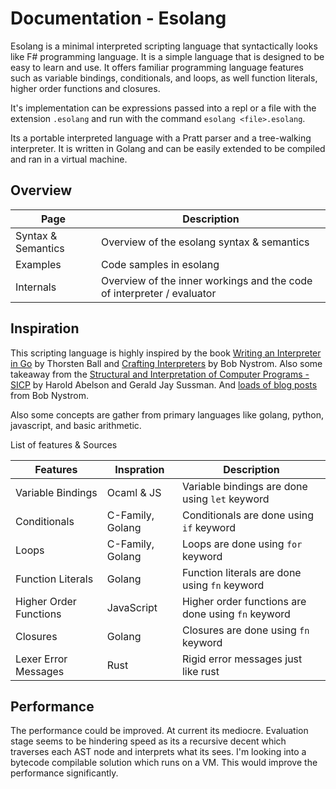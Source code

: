 # Documentation - Esolang

Esolang is a minimal interpreted scripting language that syntactically looks like F# programming language. It is a simple language that is designed to be easy to learn and use. It offers familiar programming language features such as variable bindings, conditionals, and loops, as well function literals, higher order functions and closures.

It's implementation can be expressions passed into a repl or a file with the extension `.esolang` and run with the command `esolang <file>.esolang`.

Its a portable interpreted language with a Pratt parser and a tree-walking interpreter. It is written in Golang and can be easily extended to be compiled and ran in a virtual machine.

## Overview

| Page               | Description                                                            |
| ------------------ | ---------------------------------------------------------------------- |
| Syntax & Semantics | Overview of the esolang syntax & semantics                             |
| Examples           | Code samples in esolang                                                |
| Internals          | Overview of the inner workings and the code of interpreter / evaluator |

## Inspiration

This scripting language is highly inspired by the book [Writing an Interpreter in Go](https://interpreterbook.com/) by Thorsten Ball and [Crafting Interpreters](https://craftinginterpreters.com/) by Bob Nystrom. Also some takeaway from the [Structural and Interpretation of Computer Programs - SICP](https://web.mit.edu/6.001/6.037/sicp.pdf) by Harold Abelson and Gerald Jay Sussman. And [loads of blog posts](https://journal.stuffwithstuff.com/category/parsing/) from Bob Nystrom.

Also some concepts are gather from primary languages like golang, python, javascript, and basic arithmetic.

List of features & Sources

| Features               | Inspration       | Description                                        |
| ---------------------- | ---------------- | -------------------------------------------------- |
| Variable Bindings      | Ocaml & JS       | Variable bindings are done using `let` keyword     |
| Conditionals           | C-Family, Golang | Conditionals are done using `if` keyword           |
| Loops                  | C-Family, Golang | Loops are done using `for` keyword                 |
| Function Literals      | Golang           | Function literals are done using `fn` keyword      |
| Higher Order Functions | JavaScript       | Higher order functions are done using `fn` keyword |
| Closures               | Golang           | Closures are done using `fn` keyword               |
| Lexer Error Messages   | Rust             | Rigid error messages just like rust                |

## Performance

The performance could be improved. At current its mediocre. Evaluation stage seems to be hindering speed as its a recursive decent which traverses each AST node and interprets what its sees. I'm looking into a bytecode compilable solution which runs on a VM. This would improve the performance significantly.
